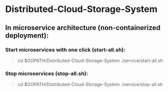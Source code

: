 # Distributed-Cloud-Storage-System

## In microservice architecture (non-containerized deployment):
### Start microservices with one click (start-all.sh):
> cd $GOPATH/Distributed-Cloud-Storage-System
> ./service/start-all.sh
     
### Stop microservices (stop-all.sh):
> cd $GOPATH/Distributed-Cloud-Storage-System
> ./service/stop-all.sh
